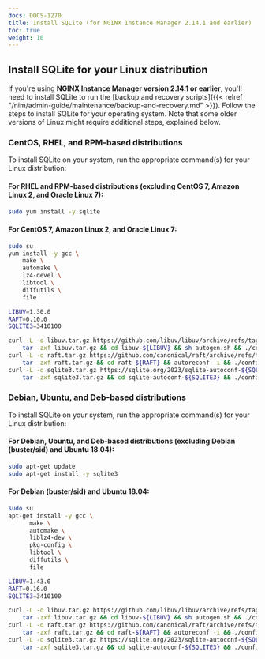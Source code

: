 ```yaml
---
docs: DOCS-1270
title: Install SQLite (for NGINX Instance Manager 2.14.1 and earlier)
toc: true
weight: 10
---
```



## Install SQLite for your Linux distribution

If you're using **NGINX Instance Manager version 2.14.1 or earlier**, you'll need to install SQLite to run the [backup and recovery scripts]({{< relref "/nim/admin-guide/maintenance/backup-and-recovery.md" >}}).
Follow the steps to install SQLite for your operating system. Note that some older versions of Linux might require additional steps, explained below.

### CentOS, RHEL, and RPM-based distributions

To install SQLite on your system, run the appropriate command(s) for your Linux distribution:

#### For RHEL and RPM-based distributions (excluding CentOS 7, Amazon Linux 2, and Oracle Linux 7):

```bash
sudo yum install -y sqlite
```

#### For CentOS 7, Amazon Linux 2, and Oracle Linux 7:

```bash
sudo su
yum install -y gcc \
    make \
    automake \
    lz4-devel \
    libtool \
    diffutils \
    file

LIBUV=1.30.0
RAFT=0.10.0
SQLITE3=3410100

curl -L -o libuv.tar.gz https://github.com/libuv/libuv/archive/refs/tags/v${LIBUV}.tar.gz && \
    tar -zxf libuv.tar.gz && cd libuv-${LIBUV} && sh autogen.sh && ./configure --prefix=/usr --enable-shared=no && make && make install && cd .. && rm -rf libuv.tar.gz libuv-${LIBUV}
curl -L -o raft.tar.gz https://github.com/canonical/raft/archive/refs/tags/v${RAFT}.tar.gz && \
    tar -zxf raft.tar.gz && cd raft-${RAFT} && autoreconf -i && ./configure --disable-lz4 --prefix=/usr --enable-shared=no && make && make install && cd .. && rm -rf raft.tar.gz raft-${RAFT}
curl -L -o sqlite3.tar.gz https://sqlite.org/2023/sqlite-autoconf-${SQLITE3}.tar.gz && \
    tar -zxf sqlite3.tar.gz && cd sqlite-autoconf-${SQLITE3} && ./configure --prefix=/usr --enable-shared=no && make && make install && cd .. && rm -rf sqlite3.tar.gz sqlite-autoconf-${SQLITE3}
```

### Debian, Ubuntu, and Deb-based distributions

To install SQLite on your system, run the appropriate command(s) for your Linux distribution:

#### For Debian, Ubuntu, and Deb-based distributions (excluding Debian (buster/sid) and Ubuntu 18.04):

```bash
sudo apt-get update
sudo apt-get install -y sqlite3
```

#### For Debian (buster/sid) and Ubuntu 18.04:

```bash
sudo su
apt-get install -y gcc \
      make \
      automake \
      liblz4-dev \
      pkg-config \
      libtool \
      diffutils \
      file

LIBUV=1.43.0
RAFT=0.16.0
SQLITE3=3410100

curl -L -o libuv.tar.gz https://github.com/libuv/libuv/archive/refs/tags/v${LIBUV}.tar.gz && \
    tar -zxf libuv.tar.gz && cd libuv-${LIBUV} && sh autogen.sh && ./configure --prefix=/usr --enable-shared=no && make && make install && cd .. && rm -rf libuv.tar.gz libuv-${LIBUV}
curl -L -o raft.tar.gz https://github.com/canonical/raft/archive/refs/tags/v${RAFT}.tar.gz && \
    tar -zxf raft.tar.gz && cd raft-${RAFT} && autoreconf -i && ./configure --disable-lz4 --prefix=/usr --enable-shared=no && make && make install && cd .. && rm -rf raft.tar.gz raft-${RAFT}
curl -L -o sqlite3.tar.gz https://sqlite.org/2023/sqlite-autoconf-${SQLITE3}.tar.gz && \
    tar -zxf sqlite3.tar.gz && cd sqlite-autoconf-${SQLITE3} && ./configure --prefix=/usr --enable-shared=no && make && make install && cd .. && rm -rf sqlite3.tar.gz sqlite-autoconf-${SQLITE3}
```
